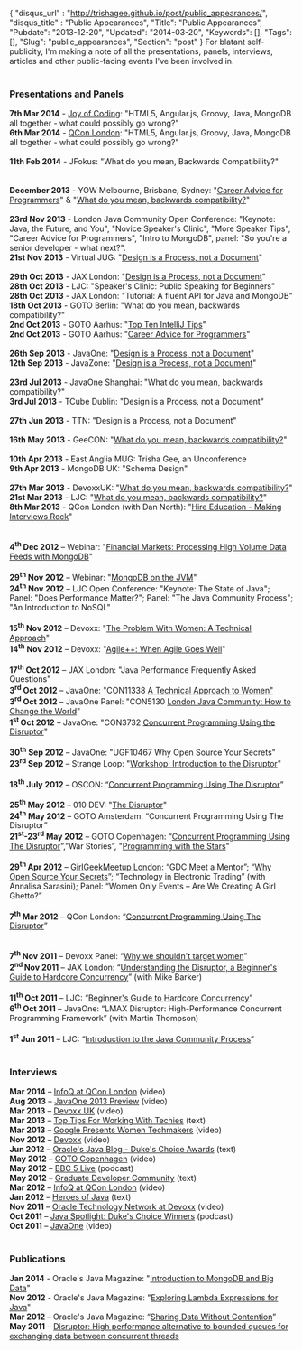 {
 "disqus_url" : "http://trishagee.github.io/post/public_appearances/",
 "disqus_title" : "Public Appearances",
 "Title": "Public Appearances",
 "Pubdate": "2013-12-20",
 "Updated": "2014-03-20",
 "Keywords": [],
 "Tags": [],
 "Slug": "public_appearances",
 "Section": "post"
}
For blatant self-publicity, I'm making a note of all the presentations, panels, interviews, articles and other public-facing events I've been involved in.<br />
<br />
<h3>
Presentations and Panels</h3>
<div align="LEFT" style="margin-bottom: 0cm;">
<b>7th Mar 2014</b>&nbsp;- <a href="http://mechanitis.blogspot.com.es/2014/03/the-joy-of-coding.html">Joy of Coding</a>: "HTML5, Angular.js, Groovy, Java, MongoDB all together - what could possibly go wrong?"<br />
<b>6th Mar 2014</b>&nbsp;- <a href="http://mechanitis.blogspot.co.uk/2014/03/qcon-london-2014.html">QCon London</a>: "HTML5, Angular.js, Groovy, Java, MongoDB all together - what could possibly go wrong?"<br />
<br />
<b>11th Feb 2014</b>&nbsp;- JFokus: "What do you mean, Backwards Compatibility?"<br />
<br />
<br />
<b>December 2013</b>&nbsp;- YOW Melbourne, Brisbane, Sydney: "<a href="http://yow.eventer.com/yow-2013-1080/career-advice-for-programmers-by-trisha-gee-1380">Career Advice for Programmers</a>" &amp; "<a href="http://yow.eventer.com/yow-2013-1080/what-do-you-mean-backwards-compatibility-by-trisha-gee-1398">What do you mean, backwards compatibility?</a>"<br />
<b><br /></b>
<b>23rd Nov 2013</b>&nbsp;- London Java Community Open Conference: "Keynote: Java, the Future, and You", "Novice Speaker's Clinic", "More Speaker Tips", "Career Advice for Programmers", "Intro to MongoDB", panel: "So you're a senior developer - what next?".<br />
<b>21st Nov 2013</b> - Virtual JUG: "<a href="http://mechanitis.blogspot.co.uk/2013/11/first-presentation-at-virtual-jug.html">Design is a Process, not a Document</a>"<br />
<b><br /></b>
<b>29th Oct 2013</b>&nbsp;- JAX London: "<a href="http://jaxenter.com/trisha-gee-design-is-a-process-not-an-artefact-49100.html">Design is a Process, not a Document</a>"<br />
<b>28th Oct 2013</b>&nbsp;- LJC: "Speaker's Clinic: Public Speaking for Beginners"<br />
<b>28th Oct 2013</b>&nbsp;- JAX London: "Tutorial: A fluent API for Java and MongoDB"<br />
<b>18th Oct 2013</b>&nbsp;- GOTO Berlin: "What do you mean, backwards compatibility?"<br />
<b>2nd Oct 2013</b>&nbsp;- GOTO Aarhus: "<a href="http://gotocon.com/video#55">Top Ten IntelliJ Tips</a>"<br />
<b>2nd Oct 2013</b>&nbsp;- GOTO Aarhus: "<a href="http://gotocon.com/video#36">Career Advice for Programmers</a>"<br />
<b><br /></b>
<b>26th Sep 2013</b> - JavaOne: "<a href="http://mechanitis.blogspot.co.uk/2013/11/javaone-2013.html">Design is a Process, not a Document</a>"<br />
<b>12th Sep 2013</b>&nbsp;- JavaZone: "<a href="http://vimeo.com/74553077">Design is a Process, not a Document</a>"<br />
<br />
<b>23rd Jul 2013</b>&nbsp;- JavaOne Shanghai: "What do you mean, backwards compatibility?"<br />
<b>3rd Jul 2013</b>&nbsp;- TCube Dublin: "Design is a Process, not a Document"<br />
<b><br /></b>
<b>27th Jun 2013</b>&nbsp;- TTN: "Design is a Process, not a Document"<br />
<b><br /></b>
<b>16th May 2013</b>&nbsp;- GeeCON: "<a href="http://vimeo.com/72982916">What do you mean, backwards compatibility?</a>"<br />
<b><br /></b>
<b>10th Apr 2013</b>&nbsp;- East Anglia MUG: Trisha Gee, an Unconference<br />
<b>9th Apr 2013</b>&nbsp;- MongoDB UK: "Schema Design"<br />
<b><br /></b>
<b>27th Mar 2013</b>&nbsp;- DevoxxUK: "<a href="http://www.parleys.com/play/51c325c3e4b0d38b54f4624f/chapter1/about">What do you mean, backwards compatibility?</a>"<br />
<b>21st Mar 2013</b> - LJC: "<a href="http://skillsmatter.com/podcast/java-jee/london-java-community-march">What do you mean, backwards compatibility?</a>"<br />
<b>8th Mar 2013</b>&nbsp;- QCon London (with Dan North): "<a href="http://mechanitis.blogspot.com.es/2013/08/life-on-both-sides-of-interview-table.html">Hire Education - Making Interviews Rock</a>"<br />
<br />
<br />
<b>4</b><sup><b>th</b></sup><b>&nbsp;</b><b>Dec 2012</b>&nbsp;– Webinar: "<a href="http://mechanitis.blogspot.co.uk/2012/12/webinar-processing-high-volume-data.html">Financial Markets:&nbsp;Processing High Volume Data Feeds with MongoDB</a>"<br />
<div>
<br /></div>
<b>29</b><sup><b>th</b></sup><b>&nbsp;</b><b>Nov 2012</b>&nbsp;– Webinar: "<a href="http://mechanitis.blogspot.co.uk/2012/11/my-first-official-mongodb-appearance.html">MongoDB on the JVM</a>"<br />
<b>24</b><sup><b>th</b></sup><b>&nbsp;</b><b>Nov 2012</b>&nbsp;–&nbsp;LJC Open Conference: "Keynote: The State of Java"; Panel: "Does Performance Matter?"; Panel: "The Java Community Process"; "An Introduction to NoSQL"<br />
<br />
<b>15</b><sup><b>th</b></sup><b>&nbsp;</b><b>Nov 2012</b>&nbsp;–&nbsp;Devoxx: "<a href="http://mechanitis.blogspot.co.uk/2012/12/devoxx-problem-with-women-technical.html">The Problem With Women: A Technical Approach</a>"<br />
<b>14</b><sup><b>th</b></sup><b>&nbsp;</b><b>Nov 2012</b>&nbsp;–&nbsp;Devoxx: "<a href="http://mechanitis.blogspot.co.uk/2012/12/agile-when-agile-goes-well.html">Agile++: When Agile Goes Well</a>"<br />
<div>
<br /></div>
<b>17</b><sup><b>th</b></sup><b>&nbsp;</b><b>Oct 2012</b>&nbsp;– JAX London: "Java Performance Frequently Asked Questions"<br />
<b>3</b><sup><b>rd</b></sup><b>&nbsp;</b><b>Oct 2012</b>&nbsp;–&nbsp;JavaOne: "CON11338 <a href="http://mechanitis.blogspot.co.uk/2012/10/javaone-problem-with-women-technical.html">A Technical Approach to Women"</a><br />
<b>3</b><sup><b>rd</b></sup><b>&nbsp;</b><b>Oct 2012</b>&nbsp;–&nbsp;JavaOne Panel: "CON5130&nbsp;<a href="https://oracleus.activeevents.com/connect/sessionDetail.ww?SESSION_ID=5130&amp;tclass=popup#.UIZb-TfrjPE.blogger">London Java Community: How to Change the World</a>"<br />
<b>1</b><sup><b>st&nbsp;</b></sup><b>Oct 2012</b>&nbsp;–&nbsp;JavaOne: "CON3732 <a href="https://oracleus.activeevents.com/connect/sessionDetail.ww?SESSION_ID=3732&amp;tclass=popup#.UIZaP5FFnjg.blogger">Concurrent Programming Using the Disruptor</a>"<br />
<br />
<b>30</b><sup><b>th</b></sup><b>&nbsp;</b><b>Sep 2012</b>&nbsp;–&nbsp;JavaOne: "UGF10467 Why Open Source Your Secrets"<br />
<b>23</b><sup><b>rd</b></sup><b>&nbsp;</b><b>Sep 2012</b>&nbsp;–&nbsp;Strange Loop: "<a href="http://mechanitis.blogspot.co.uk/2012/09/strangeloop-disruptor-workshop-materials.html">Workshop: Introduction to the Disruptor</a>"<br />
<br />
<b>18</b><sup><b>th</b></sup><b>&nbsp;July 2012</b>&nbsp;–&nbsp;OSCON:&nbsp;“<a href="http://www.oscon.com/oscon2012/public/schedule/proceedings">Concurrent Programming Using The Disruptor</a>”<br />
<br /></div>
<div align="LEFT" style="margin-bottom: 0cm;">
<b>25</b><sup><b>th</b></sup><b>&nbsp;</b><b>May 2012</b>&nbsp;–&nbsp;010 DEV: "<a href="http://010dev.nl/post/social-tech-event-the-disruptor-and-the-perfect-programmer">The Disruptor</a>"<br />
<b>24</b><sup><b>th</b></sup><b>
May 2012</b> – GOTO Amsterdam:
“Concurrent Programming Using The Disruptor”</div>
<div align="LEFT" style="margin-bottom: 0cm;">
<b>21</b><sup><b>st</b></sup><b>-23</b><sup><b>rd</b></sup><b>
May 2012</b> – GOTO Copenhagen:
“<a href="http://www.infoq.com/presentations/Disruptor#.UIZa3tb3Bms.blogger">Concurrent Programming Using The Disruptor</a>”,”War Stories”, "<a href="http://www.version2.dk/blog/goto-programming-stars-45578">Programming with the Stars</a>"<br />
<br /></div>
<div align="LEFT" style="margin-bottom: 0cm;">
<b>29</b><sup><b>th </b></sup><b>Apr
2012</b> – <a href="http://www.geekgirlmeetup.co.uk/2012/03/29th-of-april-geekgirlmeetup-is-held-in-london-theme-code-is-queen/">GirlGeekMeetup London</a>: “GDC
Meet a Mentor”; “<a href="http://mechanitis.blogspot.co.uk/2012/05/why-open-source-your-secrets.html">Why Open Source Your Secrets</a>”; “Technology
in&nbsp;Electronic
Trading” (with Annalisa Sarasini); Panel:&nbsp;“Women Only Events – Are We
Creating A Girl Ghetto?”<br />
<br /></div>
<div align="LEFT" style="margin-bottom: 0cm;">
<b>7</b><sup><b>th</b></sup><b>
Mar 2012</b> – QCon London:
“<a href="http://mechanitis.blogspot.co.uk/2012/06/qcon-london-disruptor-presentation.html">Concurrent Programming Using The Disruptor</a>”<br />
<br />
<br /></div>
<div align="LEFT" style="margin-bottom: 0cm;">
<b>7</b><sup><b>th</b></sup><b>
Nov 2011</b> – Devoxx Panel: “<a href="http://www.blogger.com/"><span id="goog_1144118152"></span>Why
we shouldn't target women<span id="goog_1144118153"></span></a>”</div>
<div align="LEFT" style="margin-bottom: 0cm;">
<b>2</b><sup><b>nd </b></sup><b>Nov
2011</b> – JAX London:
“<a href="http://mechanitis.blogspot.co.uk/2011/12/video-of-our-jax-london-session.html">Understanding the Disruptor, a Beginner's Guide to Hardcore Concurrency</a>” (with Mike Barker)<b></b><br />
<br /></div>
<div align="LEFT" style="margin-bottom: 0cm;">
<b>11</b><sup><b>th</b></sup><b>
Oct 2011</b> – LJC: “<a href="http://mechanitis.blogspot.co.uk/2011/10/mike-and-i-debut-our-new-disruptor.html">Beginner's Guide to Hardcore Concurrency</a>”</div>
<div align="LEFT" style="margin-bottom: 0cm;">
<b>6</b><sup><b>th</b></sup><b>
Oct 2011</b> – JavaOne: “LMAX
Disruptor: High-Performance Concurrent Programming Framework” (with Martin Thompson)<br />
<br /></div>
<div align="LEFT" style="margin-bottom: 0cm;">
<b>1</b><sup><b>st</b></sup><b>
Jun 2011</b> – LJC: “<a href="http://mechanitis.blogspot.co.uk/2011/09/first-public-appearance-caught-on-video.html">Introduction to the Java Community Process</a>”<br />
<br />
<h3>
Interviews</h3>
<div align="LEFT" style="margin-bottom: 0cm;">
<div align="LEFT" style="margin-bottom: 0cm;">
<div align="LEFT" style="margin-bottom: 0cm;">
<span class="Apple-style-span"><b>Mar 2014</b>&nbsp;–&nbsp;<a href="http://www.infoq.com/interviews/trisha-gee-mongdo-java8">InfoQ at QCon London</a> (video)</span><br />
<span class="Apple-style-span"><b>Aug 2013</b>&nbsp;–&nbsp;<a href="http://mechanitis.blogspot.com.es/2013/08/interviewed-by-stephen-chin-about.html">JavaOne 2013 Preview</a> (video)</span><br />
<span class="Apple-style-span"><b>Mar 2013</b>&nbsp;–&nbsp;<a href="http://parleys.com/play/516becfbe4b07b9cc6de32c3/chapter0/about">Devoxx UK</a> (video)</span><br />
<span class="Apple-style-span"><b>Mar 2013</b>&nbsp;–&nbsp;<a href="http://shoreditchworks.com/women-tech-city-advice-solutions-sexism">Top Tips For Working With Techies</a> (text)</span><br />
<span class="Apple-style-span"><b>Mar 2013</b>&nbsp;</span>– <a href="http://mechanitis.blogspot.co.uk/2013/03/gdl-presents-women-techmakers-with.html">Google Presents Women Techmakers</a> (video)<br />
<span class="Apple-style-span"><b>Nov 2012</b><span class="Apple-style-span">&nbsp;</span>–<span class="Apple-style-span">&nbsp;</span><a href="http://mechanitis.blogspot.co.uk/2013/01/interviewed-at-devoxx.html">Devoxx</a> (video)</span><br />
<span class="Apple-style-span"><b>Jun 2012</b>&nbsp;</span>–<span class="Apple-style-span">&nbsp;<a href="https://blogs.oracle.com/java/entry/why_nominate_someone_for_a">Oracle's Java Blog - Duke's Choice Awards</a> (text)</span><br />
<b>May 2012</b>&nbsp;–&nbsp;<a href="http://mechanitis.blogspot.co.uk/2012/08/interviewed-at-goto-copenhagen.html">GOTO Copenhagen</a> (video)<br />
<b>May 2012</b>&nbsp;–&nbsp;<a href="http://mechanitis.blogspot.co.uk/2012/05/featured-on-bbc-podcast.html">BBC 5 Live</a>&nbsp;(podcast)</div>
</div>
<b>May 2012</b>&nbsp;–&nbsp;<a href="http://careers.grad-dc.co.uk/2012/05/18/107/">Graduate Developer Community</a>&nbsp;(text)<br />
<b>Mar 2012</b>&nbsp;–&nbsp;<a href="http://mechanitis.blogspot.co.uk/2012/05/interviewed-for-infoq-at-qcon-london.html">InfoQ at QCon London</a>&nbsp;(video)<br />
<b>Jan 2012</b>&nbsp;–&nbsp;<a href="http://blog.eisele.net/2012/01/heroes-of-java-trisha-gee.html">Heroes of Java</a>&nbsp;(text)<br />
<b>Nov 2011</b>&nbsp;–&nbsp;<a href="http://mechanitis.blogspot.co.uk/2011/12/interview-by-oracle-technology-network.html">Oracle Technology Network at Devoxx</a>&nbsp;(video)<br />
<span class="Apple-style-span"><b>Oct 2011</b>&nbsp;</span>–<span class="Apple-style-span">&nbsp;<a href="https://blogs.oracle.com/javaspotlight/entry/java_spotlight_episode_51_live">Java Spotlight: Duke's Choice Winners</a> (podcast)</span><br />
<b>Oct 2011</b>&nbsp;–&nbsp;<a href="http://mechanitis.blogspot.co.uk/2011/11/more-videos-from-java-one-2011.html">JavaOne</a> (video)<br />
<br />
<div align="LEFT" style="margin-bottom: 0cm;">
<h3>
Publications</h3>
</div>
</div>
<b>Jan 2014</b>&nbsp;- Oracle's Java Magazine: "<a href="http://mechanitis.blogspot.co.uk/2014/01/introduction-to-mongodb-and-big-data.html">Introduction to MongoDB and Big Data</a>"<br />
<b>Nov 2012</b>&nbsp;- Oracle's Java Magazine: "<a href="http://www.oraclejavamagazine-digital.com/javamagazine/20121112/?pg=35&amp;pm=1&amp;u1=friend">Exploring Lambda Expressions for Java</a>"<br />
<b>Mar 2012&nbsp;</b>– Oracle's Java Magazine: “<a href="http://mechanitis.blogspot.co.uk/2012/03/java-magazine-intro-to-disruptor-part.html">Sharing Data Without Contention</a>”<br />
<div align="LEFT" style="margin-bottom: 0cm;">
<div>
<b>May 2011</b>&nbsp;–&nbsp;<a href="http://disruptor.googlecode.com/files/Disruptor-1.0.pdf">Disruptor: High performance alternative to bounded queues for exchanging data between concurrent threads</a></div>
</div>
<div align="LEFT" style="margin-bottom: 0cm;">
</div>
</div>
<h1 class="western">
</h1>

